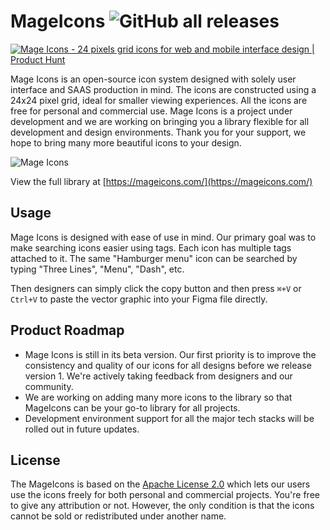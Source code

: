 # MageIcons ![GitHub all releases](https://img.shields.io/github/downloads/mage-icons/mage-icons/total?label=Downloads&color=%230072DE)

[![Mage Icons - 24 pixels grid icons for web and mobile interface design | Product Hunt](https://api.producthunt.com/widgets/embed-image/v1/product_review.svg?product_id=541165&theme=light)](https://www.producthunt.com/products/mage-icons/reviews?utm_source=badge-product_review&utm_medium=badge&utm_souce=badge-mage-icons)

Mage Icons is an open-source icon system designed with solely user interface and SAAS production in mind. The icons are constructed using a 24x24 pixel grid, ideal for smaller viewing experiences. All the icons are free for personal and commercial use. Mage Icons is a project under development and we are working on bringing you a library flexible for all development and design environments. Thank you for your support, we hope to bring many more beautiful icons to your design.  

![Mage Icons](https://cdn.dribbble.com/userupload/8298030/file/original-89db23fe61027ceee0f7c9f483ccf4f8.png?resize=752x)
  
View the full library at [https://mageicons.com/](https://mageicons.com/)  
  
## Usage  
  
Mage Icons is designed with ease of use in mind. Our primary goal was to make searching icons easier using tags. Each icon has multiple tags attached to it. The same "Hamburger menu" icon can be searched by typing "Three Lines", "Menu", "Dash", etc.  
  
Then designers can simply click the copy button and then press `⌘+V` or `Ctrl+V` to paste the vector graphic into your Figma file directly.
  
## Product Roadmap
  
- Mage Icons is still in its beta version. Our first priority is to improve the consistency and quality of our icons for all designs before we release version 1. We're actively taking feedback from designers and our community.
- We are working on adding many more icons to the library so that MageIcons can be your go-to library for all projects.  
- Development environment support for all the major tech stacks will be rolled out in future updates.  

## License  
  
The MageIcons is based on the [Apache License 2.0](https://www.apache.org/licenses/LICENSE-2.0.txt) which lets our users use the icons freely for both personal and commercial projects. You're free to give any attribution or not. However, the only condition is that the icons cannot be sold or redistributed under another name.
